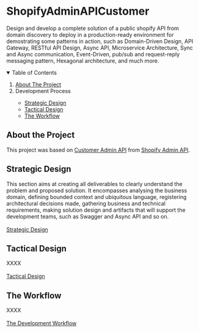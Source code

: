 # ShopifyAdminAPICustomer
Design and develop a complete solution of a public shopify API from domain discovery to deploy in a production-ready environment for demostrating some patterns in action, such as Domain-Driven Design, API Gateway, RESTful API Design, Async API, Microservice Architecture, Sync and Async communication, Event-Driven, pub/sub and request-reply messaging pattern, Hexagonal architecture, and much more.

<!-- TABLE OF CONTENTS -->
<details open="open">
  <summary>Table of Contents</summary>
  <ol>
    <li>
      <a href="#about-the-project">About The Project</a>
    </li>
    <li>
       <a>Development Process</a>
    </li>
    <ul>
      <li>
        <a href="#strategic-design">Strategic Design</a>
      </li>
      <li>
        <a href="#tactical-design">Tactical Design</a>
      </li>
      <li>
        <a href="#the-workflow">The Workflow</a>
      </li>
    </ul>
  </ol>
</details>

## About the Project

This project was based on <a href="https://shopify.dev/api/admin/rest/reference/customers">Customer Admin API</a> from <a href="https://shopify.dev/api/admin">Shopify Admin API</a>.

## Strategic Design

This section aims at creating all deliverables to clearly understand the problem and proposed solution. It encompasses analysing the business domain, defining bounded context and ubiquitous language, registering architectural decisions made, gathering business and technical requirements, making solution design and artifacts that will support the development teams, such as Swagger and Async API and so on.
<br><br>[Strategic Design](strategic-design/strategic-design.md)

## Tactical Design

XXXX
<br><br>[Tactical Design](tactical-design/tactical-design.md)

## The Workflow

XXXX
<br><br>[The Development Workflow](the-dev-workflow/the-dev-workflow.md)


